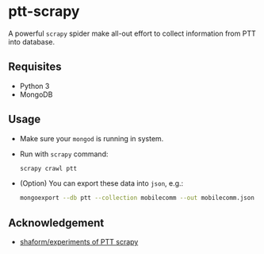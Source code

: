 # ptt-scrapy

A powerful `scrapy` spider make all-out effort to collect information from PTT into database.


## Requisites

- Python 3
- MongoDB


## Usage

- Make sure your `mongod` is running in system.
- Run with `scrapy` command:

    ```bash
    scrapy crawl ptt
    ```
- (Option) You can export these data into `json`, e.g.:

    ```bash
    mongoexport --db ptt --collection mobilecomm --out mobilecomm.json
    ```


## Acknowledgement

- [shaform/experiments of PTT scrapy]( https://github.com/shaform/experiments/tree/master/scrapy)
